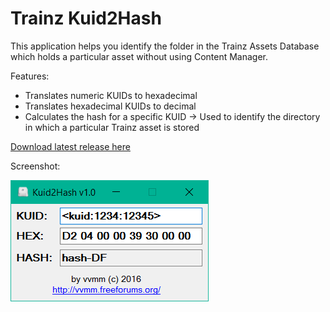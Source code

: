 # Trainz Kuid2Hash

This application helps you identify the folder in the Trainz Assets Database which holds a particular asset without using Content Manager.

Features:
- Translates numeric KUIDs to hexadecimal
- Translates hexadecimal KUIDs to decimal
- Calculates the hash for a specific KUID -> Used to identify the directory in which a particular Trainz asset is stored

[Download latest release here](bin/Debug/Kuid2Hash.exe)

Screenshot:

![screenshot](kuid2hash.png)
